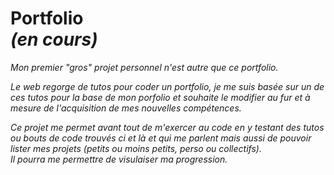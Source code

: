 # Portfolio  </br> <i> (en cours) <i>

Mon premier "gros" projet personnel n'est autre que ce portfolio.

Le web regorge de tutos pour coder un portfolio, je me suis basée sur un de ces tutos pour la base de mon porfolio et souhaite le modifier au fur et à mesure de l'acquisition de mes nouvelles compétences.

Ce projet me permet avant tout de m'exercer au code en y testant des tutos ou bouts de code trouvés ci et là et qui me parlent mais aussi de pouvoir lister mes  projets (petits ou moins petits, perso ou collectifs).</br>
Il pourra me permettre de visulaiser ma progression.

